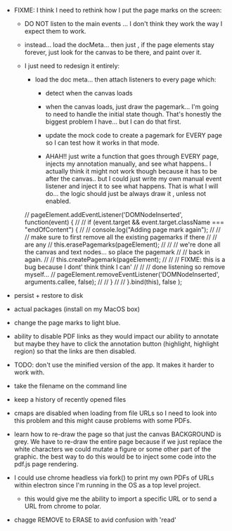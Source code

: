 
- FIXME: I think I need to rethink how I put the page marks on the screen:

     - DO NOT listen to the main events ... I don't think they work the way I
       expect them to work.

     - instead... load the docMeta... then just , if the page elements stay forever,
       just look for the canvas to be there, and paint over it.

     - I just need to redesign it entirely:

        - load the doc meta... then attach listeners to every page which:

            - detect when the canvas loads

            - when the canvas loads, just draw the pagemark... I'm going to need
              to handle the initial state though. That's honestly the
              biggest problem I have...  but I can do that first.

            - update the mock code to create a pagemark for EVERY page so I can
              test how it works in that mode.

            - AHAH!! just write a function that goes through EVERY page, injects
              my annotation manually, and see what happens..  I actually think
              it might not work though because it has to be after the canvas..
              but I could just write my own manual event listener and inject it
              to see what happens.  That is what I will do...  the logic should
              just be always draw it , unless not enabled.


        // pageElement.addEventListener('DOMNodeInserted', function(event) {
        //
        //     if (event.target && event.target.className === "endOfContent") {
        //
        //         console.log("Adding page mark again");
        //
        //         // make sure to first remove all the existing pagemarks if there
        //         // are any
        //         this.erasePagemarks(pageElement);
        //
        //         // we're done all the canvas and text nodes... so place the pagemark
        //         // back in again.
        //
        //         this.createPagemark(pageElement);
        //
        //         // FIXME: this is a bug because I dont' think think I can'
        //
        //         // done listening so remove myself...
        //         pageElement.removeEventListener('DOMNodeInserted', arguments.callee, false);
        //
        //     }
        //
        // }.bind(this), false );




- persist + restore to disk

- actual packages (install on my MacOS box)

- change the page marks to light blue.


- ability to disable PDF links as they would impact our ability to annotate but
  maybe they have to click the annotation button (highlight, highlight region)
  so that the links are then disabled.

- TODO: don't use the minified version of the app.  It makes it harder to work with.

- take the filename on the command line

- keep a history of recently opened files


-  cmaps are disabled when loading from file URLs so I need to look into this
   problem and this might cause problems with some PDFs.

- learn how to re-draw the page so that just the canvas BACKGROUND is grey.
  We have to re-draw the entire page because if we just replace the white
  characters we could mutate a figure or some other part of the graphic.  the
  best way to do this would be to inject some code into the pdf.js page
  rendering.

- I could use chrome headless via fork() to print my own PDFs of URLs within
  electron since I'm running in the OS as a top level project.

    - this would give me the ability to import a specific URL or to send a URL
      from chrome to polar.


- chagge REMOVE to ERASE to avid confusion with 'read'
